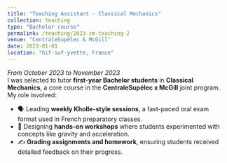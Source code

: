 ```yaml
---
title: "Teaching Assistant - Classical Mechanics"
collection: teaching
type: "Bachelor course"
permalink: /teaching/2023-cm-teaching-2
venue: "CentraleSupélec & McGill"
date: 2023-01-01
location: "Gif-suf-yvette, France"
---
```

*From October 2023 to November 2023*<br>
I was selected to tutor **first-year Bachelor students** in **Classical Mechanics**, a core course in the **CentraleSupélec x McGill** joint program. My role involved:  

- 🗣️ Leading **weekly Kholle-style sessions**, a fast-paced oral exam format used in French preparatory classes.  
- 🔬 Designing **hands-on workshops** where students experimented with concepts like gravity and acceleration.  
- ✍️ **Grading assignments and homework**, ensuring students received detailed feedback on their progress.

